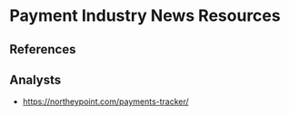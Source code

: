 
# Payment Industry News Resources

## References


## Analysts

- https://northeypoint.com/payments-tracker/
